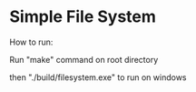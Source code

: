 # Simple File System

How to run:

Run "make" command on root directory

then "./build/filesystem.exe" to run on windows
